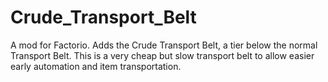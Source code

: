 # Crude_Transport_Belt
A mod for Factorio. Adds the Crude Transport Belt, a tier below the normal Transport Belt. This is a very cheap but slow transport belt to allow easier early automation and item transportation.
